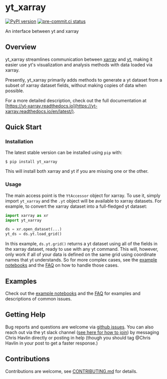 # yt_xarray


[![PyPI version](https://badge.fury.io/py/yt_xarray.svg)](https://badge.fury.io/py/yt_xarray)
[![pre-commit.ci status](https://results.pre-commit.ci/badge/github/data-exp-lab/yt_xarray/main.svg)](https://results.pre-commit.ci/latest/github/data-exp-lab/yt_xarray/main)

An interface between yt and xarray


## Overview

yt_xarray streamlines communication between
[xarray](https://docs.xarray.dev/en/stable/#) and [yt](https://yt-project.org),
making it easier use yt's visualization and analysis methods with data loaded
via xarray.

Presently, yt_xarray primarily adds methods to generate a yt dataset from a
subset of xarray dataset fields, without making copies of data when possible.

For a more detailed description, check out the full documentation at
[https://yt-xarray.readthedocs.io](https://yt-xarray.readthedocs.io/en/latest/).

## Quick Start

### Installation

The latest stable version can be installed using `pip` with:

```commandline
$ pip install yt_xarray
```

This will install both xarray and yt if you are missing one or the other.

### Usage

The main access point is the `YtAccessor` object for xarray. To
use it, simply import `yt_xarray` and the `.yt` object will be available to
xarray datasets. For example, to convert the xarray dataset into a full-fledged
yt dataset:

```python
import xarray as xr
import yt_xarray

ds = xr.open_dataset(...)
yt_ds = ds.yt.load_grid()
```
In this example, `ds.yt.grid()` returns a yt dataset using all of the fields in
the xarray dataset, ready to use with any yt command. This will, however, only
work if all of your data is defined on the same grid using coordinate names that
yt understands. So for more complex cases, see the [example notebooks](https://yt-xarray.readthedocs.io/en/latest/examples.html)
and the [FAQ](https://yt-xarray.readthedocs.io/en/latest/examples.html) on how
to handle those cases.

## Examples

Check out the [example notebooks](https://yt-xarray.readthedocs.io/en/latest/examples.html)
and the [FAQ](https://yt-xarray.readthedocs.io/en/latest/examples.html) for examples and
descriptions of common issues.

## Getting Help

Bug reports and questions are welcome via [github issues](https://github.com/data-exp-lab/yt_xarray/issues).
You can also reach out via the yt slack channel
([see here for how to join](https://yt-project.org/community.html)) by messaging
Chris Havlin directly or posting in help (though you should tag @Chris Havlin in
your post to get a faster response.)

## Contributions

Contributions are welcome, see [CONTRIBUTING.md](CONTRIBUTING.md) for details.
